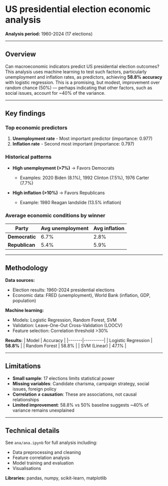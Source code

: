 # US presidential election economic analysis

**Analysis period:** 1960-2024 (17 elections)  

---

## Overview

Can macroeconomic indicators predict US presidential election outcomes? This analysis uses machine learning to test such factors, particularly unemployment and inflation rates, as predictors, achieving **58.8% accuracy** with logistic regression. This is a promising, but modest, improvement over random chance (50%) — perhaps indicating that other factors, such as social issues, account for ~40% of the variance. 

---

## Key findings

### Top economic predictors
1. **Unemployment rate** - Most important predictor (importance: 0.977)
2. **Inflation rate** - Second most important (importance: 0.797)

### Historical patterns
- **High unemployment (>7%)** → Favors Democrats
  - Examples: 2020 Biden (8.1%), 1992 Clinton (7.5%), 1976 Carter (7.7%)
  
- **High inflation (>10%)** → Favors Republicans  
  - Example: 1980 Reagan landslide (13.5% inflation)

### Average economic conditions by winner
| Party | Avg unemployment | Avg inflation |
|-------|------------------|---------------|
| **Democratic** | 6.7% | 2.8% |
| **Republican** | 5.4% | 5.9% |

---

## Methodology

**Data sources:**
- Election results: 1960-2024 presidential elections
- Economic data: FRED (unemployment), World Bank (inflation, GDP, population)

**Machine learning:**
- Models: Logistic Regression, Random Forest, SVM
- Validation: Leave-One-Out Cross-Validation (LOOCV)
- Feature selection: Correlation threshold >30%

**Results:**
| Model | Accuracy |
|-------|----------|
| Logistic Regression | **58.8%** |
| Random Forest | 58.8% |
| SVM (Linear) | 47.1% |

---

## Limitations

- **Small sample**: 17 elections limits statistical power
- **Missing variables**: Candidate charisma, campaign strategy, social issues, foreign policy
- **Correlation ≠ causation**: These are associations, not causal relationships
- **Limited improvement**: 58.8% vs 50% baseline suggests ~40% of variance remains unexplained

---

## Technical details

See `ana/ana.ipynb` for full analysis including:
- Data preprocessing and cleaning
- Feature correlation analysis  
- Model training and evaluation
- Visualisations

**Libraries:** pandas, numpy, scikit-learn, matplotlib